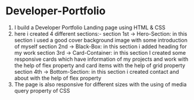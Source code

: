 # Developer-Portfolio
1. I build a Developer Portfolio Landing page using HTML & CSS
2. here i created 4 different sections:-
    section 1st -> Hero-Section: in this section i used a good cover background image with some introduction of myself
    section 2nd -> Black-Box: in this section i added heading for my work
    section 3rd -> Card-Container: in this section I created some responsive cards which have information of my projects and work
                    with the help of flex property and card items with the help of grid property
    section 4th -> Bottom-Section: in this section i created contact and about with the help of flex property
3. The page is also responsive for different sizes with the using of media query property of CSS
